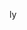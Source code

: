 <!DOCTYPE html>
<html lang="en">
<head>
	<meta charset="UTF-8">
	<title>Document</title>
</head>
<body>
	<div id="p1">
		<div id="p1-1">
			<p id="p1-1-1">ly</p>
		</div>
	</div>
    <script type="text/javascript">
    	var p = document.getElementById("p1-1-1");
    	var p1 = document.getElementById("p1-1");
    	var p2 = document.getElementById("p1");
    	p.addEventListener("click", function(event){
    		console.log("click3");
    	},true);
    	p1.addEventListener("click", function(event){
    		console.log("click2");
    	},true);
    	p2.addEventListener("click", function(event){
    		console.log("click1");
    	},true);
    	p.addEventListener("click", function(event){
    		console.log("click3");
    	},false);
    	p1.addEventListener("click", function(event){
    		console.log("click2");
    	},false);
    	p2.addEventListener("click", function(event){
    		console.log("click1");
    	},false);
    </script>
</body>
</html>
